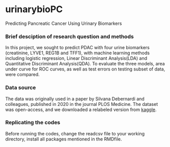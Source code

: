 # urinarybioPC
Predicting Pancreatic Cancer Using Urinary Biomarkers

### Brief desciption of research question and methods
In this project, we sought to predict PDAC with four urine biomarkers (creatinine, LYVE1, REG1B and TFF1), with machine learning methods including logistic regression, Linear Discriminant Analysis(LDA) and Quantitative Discriminant Analysis(QDA). To evaluate the three models, area under curve for ROC curves, as well as test errors on testing subset of data, were compared.  

### Data source
The data was originally used in a paper by Silvana Debernardi and colleagues, published in 2020 in the journal PLOS Medicine. The dataset was open-access, and we downloaded a relabeled version from <a href="https://www.kaggle.com/johnjdavisiv/urinary-biomarkers-for-pancreatic-cancer">kaggle</a>. 

### Replicating the codes
Before running the codes, change the readcsv file to your working directory, install all packages mentioned in the RMDfile. 
